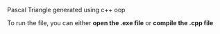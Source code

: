 Pascal Triangle generated using c++ oop

To run the file, you can either **open the .exe file** or **compile the .cpp file**
